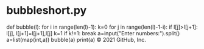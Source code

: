 # bubbleshort.py
 def bubble(l):     for i in range(len(l)-1):         k=0         for j in range(len(l)-1-i):             if l[j]>l[j+1]:                 l[j], l[j+1]=l[j+1],l[j]                 k=1         if k!=1:             break  a=input("Enter numbers:").split() a=list(map(int,a)) bubble(a) print(a) © 2021 GitHub, Inc.
